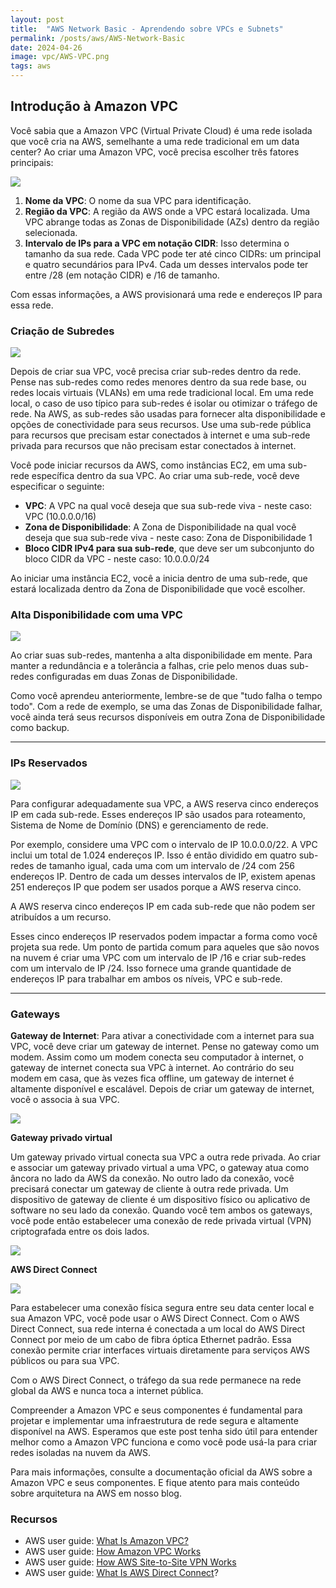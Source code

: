 ```yaml
---
layout: post
title:  "AWS Network Basic - Aprendendo sobre VPCs e Subnets"
permalink: /posts/aws/AWS-Network-Basic
date: 2024-04-26
image: vpc/AWS-VPC.png
tags: aws
---
```



## Introdução à Amazon VPC


Você sabia que a Amazon VPC (Virtual Private Cloud) é uma rede isolada que você cria na AWS, semelhante a uma rede tradicional em um data center? Ao criar uma Amazon VPC, você precisa escolher três fatores principais:

![](https://img1.daumcdn.net/thumb/R300x0/?fname=https://blog.kakaocdn.net/dn/H8M8X/btqU0y3GJoY/8Yb5Wq9cTkIntuKKW31J00/img.png)

1. **Nome da VPC**: O nome da sua VPC para identificação.
2. **Região da VPC**: A região da AWS onde a VPC estará localizada. Uma VPC abrange todas as Zonas de Disponibilidade (AZs) dentro da região selecionada.
3. **Intervalo de IPs para a VPC em notação CIDR**: Isso determina o tamanho da sua rede. Cada VPC pode ter até cinco CIDRs: um principal e quatro secundários para IPv4. Cada um desses intervalos pode ter entre /28 (em notação CIDR) e /16 de tamanho.

Com essas informações, a AWS provisionará uma rede e endereços IP para essa rede.

### Criação de Subredes

![](/images/vpc/vpc_subnets.png)

Depois de criar sua VPC, você precisa criar sub-redes dentro da rede. Pense nas sub-redes como redes menores dentro da sua rede base, ou redes locais virtuais (VLANs) em uma rede tradicional local. Em uma rede local, o caso de uso típico para sub-redes é isolar ou otimizar o tráfego de rede. Na AWS, as sub-redes são usadas para fornecer alta disponibilidade e opções de conectividade para seus recursos. Use uma sub-rede pública para recursos que precisam estar conectados à internet e uma sub-rede privada para recursos que não precisam estar conectados à internet.

Você pode iniciar recursos da AWS, como instâncias EC2, em uma sub-rede específica dentro da sua VPC. Ao criar uma sub-rede, você deve especificar o seguinte:

- **VPC**: A VPC na qual você deseja que sua sub-rede viva - neste caso: VPC (10.0.0.0/16)
- **Zona de Disponibilidade**: A Zona de Disponibilidade na qual você deseja que sua sub-rede viva - neste caso: Zona de Disponibilidade 1
- **Bloco CIDR IPv4 para sua sub-rede**, que deve ser um subconjunto do bloco CIDR da VPC - neste caso: 10.0.0.0/24

Ao iniciar uma instância EC2, você a inicia dentro de uma sub-rede, que estará localizada dentro da Zona de Disponibilidade que você escolher.

### Alta Disponibilidade com uma VPC


![](/images/vpc/vpc_azs.png)

Ao criar suas sub-redes, mantenha a alta disponibilidade em mente. Para manter a redundância e a tolerância a falhas, crie pelo menos duas sub-redes configuradas em duas Zonas de Disponibilidade.

Como você aprendeu anteriormente, lembre-se de que "tudo falha o tempo todo". Com a rede de exemplo, se uma das Zonas de Disponibilidade falhar, você ainda terá seus recursos disponíveis em outra Zona de Disponibilidade como backup.

---

### IPs Reservados

![](/images/vpc/ips.png)

Para configurar adequadamente sua VPC, a AWS reserva cinco endereços IP em cada sub-rede. Esses endereços IP são usados para roteamento, Sistema de Nome de Domínio (DNS) e gerenciamento de rede.

Por exemplo, considere uma VPC com o intervalo de IP 10.0.0.0/22. A VPC inclui um total de 1.024 endereços IP. Isso é então dividido em quatro sub-redes de tamanho igual, cada uma com um intervalo de /24 com 256 endereços IP. Dentro de cada um desses intervalos de IP, existem apenas 251 endereços IP que podem ser usados porque a AWS reserva cinco.

A AWS reserva cinco endereços IP em cada sub-rede que não podem ser atribuídos a um recurso.

Esses cinco endereços IP reservados podem impactar a forma como você projeta sua rede. Um ponto de partida comum para aqueles que são novos na nuvem é criar uma VPC com um intervalo de IP /16 e criar sub-redes com um intervalo de IP /24. Isso fornece uma grande quantidade de endereços IP para trabalhar em ambos os níveis, VPC e sub-rede.

---

### Gateways



**Gateway de Internet**: Para ativar a conectividade com a internet para sua VPC, você deve criar um gateway de internet. Pense no gateway como um modem. Assim como um modem conecta seu computador à internet, o gateway de internet conecta sua VPC à internet. Ao contrário do seu modem em casa, que às vezes fica offline, um gateway de internet é altamente disponível e escalável. Depois de criar um gateway de internet, você o associa à sua VPC.

![](/images/vpc/internet_gateway.png)

**Gateway privado virtual**

 Um gateway privado virtual conecta sua VPC a outra rede privada. Ao criar e associar um gateway privado virtual a uma VPC, o gateway atua como âncora no lado da AWS da conexão. No outro lado da conexão, você precisará conectar um gateway de cliente à outra rede privada. Um dispositivo de gateway de cliente é um dispositivo físico ou aplicativo de software no seu lado da conexão. Quando você tem ambos os gateways, você pode então estabelecer uma conexão de rede privada virtual (VPN) criptografada entre os dois lados.

![](/images/vpc/virtual_private-gateway.png)

**AWS Direct Connect**

![](/images/vpc/direct_connect.png)

Para estabelecer uma conexão física segura entre seu data center local e sua Amazon VPC, você pode usar o AWS Direct Connect. Com o AWS Direct Connect, sua rede interna é conectada a um local do AWS Direct Connect por meio de um cabo de fibra óptica Ethernet padrão. Essa conexão permite criar interfaces virtuais diretamente para serviços AWS públicos ou para sua VPC.

Com o AWS Direct Connect, o tráfego da sua rede permanece na rede global da AWS e nunca toca a internet pública.


Compreender a Amazon VPC e seus componentes é fundamental para projetar e implementar uma infraestrutura de rede segura e altamente disponível na AWS. Esperamos que este post tenha sido útil para entender melhor como a Amazon VPC funciona e como você pode usá-la para criar redes isoladas na nuvem da AWS.

Para mais informações, consulte a documentação oficial da AWS sobre a Amazon VPC e seus componentes. E fique atento para mais conteúdo sobre arquitetura na AWS em nosso blog.

### Recursos 

- AWS user guide: [What Is Amazon VPC?](https://docs.aws.amazon.com/vpc/latest/userguide/what-is-amazon-vpc.html)
- AWS user guide: [How Amazon VPC Works](https://docs.aws.amazon.com/vpc/latest/userguide/how-it-works.html)
- AWS user guide: [How AWS Site-to-Site VPN Works](https://docs.aws.amazon.com/vpn/latest/s2svpn/how_it_works.html)
- AWS user guide: [What Is AWS Direct Connect](https://docs.aws.amazon.com/directconnect/latest/UserGuide/Welcome.html)?